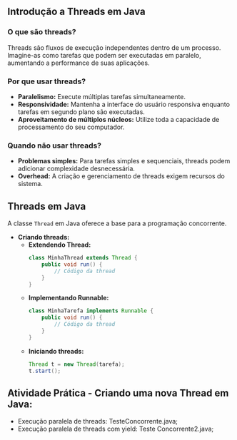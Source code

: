 ## Introdução a Threads em Java

### O que são threads?
Threads são fluxos de execução independentes dentro de um processo. Imagine-as como tarefas que podem ser executadas em paralelo, aumentando a performance de suas aplicações.

### Por que usar threads?
* **Paralelismo:** Execute múltiplas tarefas simultaneamente.
* **Responsividade:** Mantenha a interface do usuário responsiva enquanto tarefas em segundo plano são executadas.
* **Aproveitamento de múltiplos núcleos:** Utilize toda a capacidade de processamento do seu computador.

### Quando não usar threads?
* **Problemas simples:** Para tarefas simples e sequenciais, threads podem adicionar complexidade desnecessária.
* **Overhead:** A criação e gerenciamento de threads exigem recursos do sistema.

## Threads em Java
A classe `Thread` em Java oferece a base para a programação concorrente.
* **Criando threads:**
  * **Extendendo Thread:**
    ```java
    class MinhaThread extends Thread {
        public void run() {
            // Código da thread
        }
    }
    ```
  * **Implementando Runnable:**
    ```java
    class MinhaTarefa implements Runnable {
        public void run() {
            // Código da thread
        }
    }
    ```
  * **Iniciando threads:**
    ```java
    Thread t = new Thread(tarefa);
    t.start();

## Atividade Prática - Criando uma nova Thread em Java:
* Execução paralela de threads: TesteConcorrente.java;
* Execução paralela de threads com yield: Teste Concorrente2.java;


